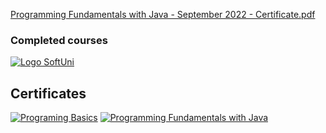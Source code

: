 [Programming Fundamentals with Java - September 2022 - Certificate.pdf](https://github.com/KalinYordanov/Programming-Fundamentals-Java2022/files/10435748/Programming.Fundamentals.with.Java.-.September.2022.-.Certificate.pdf)
### Completed courses
[![Logo SoftUni](https://user-images.githubusercontent.com/113022603/188855109-f3fd8228-d74a-4b20-8a22-c5758a5177f7.png)](https://softuni.bg/trainings/courses)

## Certificates
[![Programing Basics](https://user-images.githubusercontent.com/113022603/188857264-eccc12ad-6b77-401a-8b09-1bec19f82ba4.png)](https://softuni.bg/certificates/details/128081/b3892abe)
[![Programming Fundamentals with Java](https://user-images.githubusercontent.com/113022603/206158668-3856f272-f88e-410f-b160-4f03da93c8bc.jpg)](https://softuni.bg/certificates/details/151642/5ac1f071)
